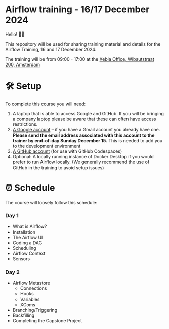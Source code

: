 # Airflow training - 16/17 December 2024

Hello! 👋🏻

This repository will be used for sharing training material and details for the Airflow Training, 16 and 17 December 2024.

The training will be from 09:00 - 17:00 at the [Xebia Office, Wibautstraat 200, Amsterdam](https://maps.app.goo.gl/MqoHeDCZb1WT3Mgb6)

# 🛠️ Setup

To complete this course you will need:

1. A laptop that is able to access Google and GitHub. If you will be bringing a company laptop please be aware that these can often have access     restrictions.
2. [A Google account](https://accounts.google.com/lifecycle/steps/signup/name?continue=https://accounts.google.com/&ddm=1&dsh=S-1120695220:1733920506926603&flowEntry=SignUp&flowName=GlifWebSignIn&followup=https://accounts.google.com/&ifkv=AeZLP99wau7csd-mYro3OUzG2xDmgSRhkEyxOFlyu1tWh5EJEE1FS3ThwB7JsbUhlag8p6JepIIwdA&TL=AE--LlwuUjmHaUJMovF_QaAYVgqEdxemHqGk4PP8UWBSKBp1IRq9jhafO3GGAPGF) – if you have a Gmail account you already have one. **Please send the email address associated with this account to the trainer by end-of-day Sunday December 15.** This is needed to add you to the development environment
3. [A GitHub account](https://github.com/signup?ref_cta=Sign+up&ref_loc=header+logged+out&ref_page=%2F&source=header-home) (for use with GitHub Codespaces) 
4. Optional: A locally running instance of Docker Desktop if you would prefer to run Airflow locally. (We generally recommend the use of GitHub in the training to avoid setup issues)



# ⏰ Schedule

The course will loosely follow this schedule:

### Day 1

- What is Airflow?
- Installation
- The Airflow UI
- Coding a DAG
- Scheduling
- Airflow Context
- Sensors

### Day 2
- Airflow Metastore
    - Connections
    - Hooks
    - Variables
    - XComs
- Branching/Triggering
- Backfilling
- Completing the Capstone Project
